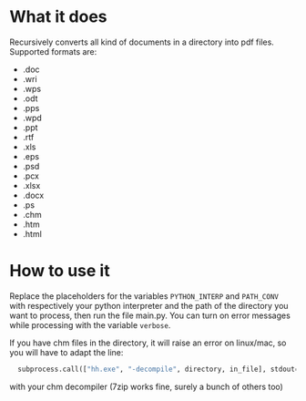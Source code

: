 # What it does
Recursively converts all kind of documents in a directory into pdf files.
Supported formats are:
 - .doc
 - .wri
 - .wps
 - .odt
 - .pps
 - .wpd
 - .ppt
 - .rtf
 - .xls
 - .eps
 - .psd
 - .pcx
 - .xlsx
 - .docx
 - .ps
 - .chm
 - .htm
 - .html

# How to use it 
Replace the placeholders for the variables `PYTHON_INTERP` and `PATH_CONV` with respectively your python interpreter and the path of the directory you want to process, then run the file main.py.
You can turn on error messages while processing with the variable `verbose`.

If you have chm files in the directory, it will raise an error on linux/mac, so you will have to adapt the line:
```python
  subprocess.call(["hh.exe", "-decompile", directory, in_file], stdout=subprocess.PIPE) 
```
with your chm decompiler (7zip works fine, surely a bunch of others too)
